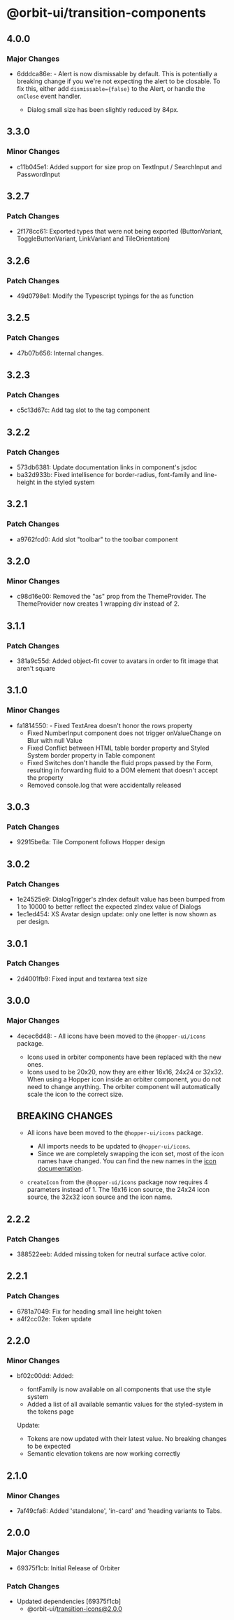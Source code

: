# @orbit-ui/transition-components

## 4.0.0

### Major Changes

- 6dddca86e: - Alert is now dismissable by default. This is potentially a breaking change if you we're not expecting the alert to be closable. To fix this, either add `dismissable={false}` to the Alert, or handle the `onClose` event handler.

  - Dialog small size has been slightly reduced by 84px.

## 3.3.0

### Minor Changes

- c11b045e1: Added support for size prop on TextInput / SearchInput and PasswordInput

## 3.2.7

### Patch Changes

- 2f178cc61: Exported types that were not being exported (ButtonVariant, ToggleButtonVariant, LinkVariant and TileOrientation)

## 3.2.6

### Patch Changes

- 49d0798e1: Modify the Typescript typings for the as function

## 3.2.5

### Patch Changes

- 47b07b656: Internal changes.

## 3.2.3

### Patch Changes

- c5c13d67c: Add tag slot to the tag component

## 3.2.2

### Patch Changes

- 573db6381: Update documentation links in component's jsdoc
- ba32d933b: Fixed intellisence for border-radius, font-family and line-height in the styled system

## 3.2.1

### Patch Changes

- a9762fcd0: Add slot "toolbar" to the toolbar component

## 3.2.0

### Minor Changes

- c98d16e00: Removed the "as" prop from the ThemeProvider. The ThemeProvider now creates 1 wrapping div instead of 2.

## 3.1.1

### Patch Changes

- 381a9c55d: Added object-fit cover to avatars in order to fit image that aren't square

## 3.1.0

### Minor Changes

- fa1814550: - Fixed TextArea doesn't honor the rows property
  - Fixed NumberInput component does not trigger onValueChange on Blur with null Value
  - Fixed Conflict between HTML table border property and Styled System border property in Table component
  - Fixed Switches don't handle the fluid props passed by the Form, resulting in forwarding fluid to a DOM element that doesn't accept the property
  - Removed console.log that were accidentally released

## 3.0.3

### Patch Changes

- 92915be6a: Tile Component follows Hopper design

## 3.0.2

### Patch Changes

- 1e24525e9: DialogTrigger's zIndex default value has been bumped from 1 to 10000 to better reflect the expected zIndex value of Dialogs
- 1ec1ed454: XS Avatar design update: only one letter is now shown as per design.

## 3.0.1

### Patch Changes

- 2d4001fb9: Fixed input and textarea text size

## 3.0.0

### Major Changes

- 4ecec6d48: - All icons have been moved to the `@hopper-ui/icons` package.

  - Icons used in orbiter components have been replaced with the new ones.
  - Icons used to be 20x20, now they are either 16x16, 24x24 or 32x32. When using a Hopper icon inside an orbiter component, you do not need to change anything. The orbiter component will automatically scale the icon to the correct size.

  ## BREAKING CHANGES

  - All icons have been moved to the `@hopper-ui/icons` package.

    - All imports needs to be updated to `@hopper-ui/icons`.
    - Since we are completely swapping the icon set, most of the icon names have changed. You can find the new names in the [icon documentation](https://hopper.workleap.design/icons/react-icons/library).

  - `createIcon` from the `@hopper-ui/icons` package now requires 4 parameters instead of 1. The 16x16 icon source, the 24x24 icon source, the 32x32 icon source and the icon name.

## 2.2.2

### Patch Changes

- 388522eeb: Added missing token for neutral surface active color.

## 2.2.1

### Patch Changes

- 6781a7049: Fix for heading small line height token
- a4f2cc02e: Token update

## 2.2.0

### Minor Changes

- bf02c00dd: Added:

  - fontFamily is now available on all components that use the style system
  - Added a list of all available semantic values for the styled-system in the tokens page

  Update:

  - Tokens are now updated with their latest value. No breaking changes to be expected
  - Semantic elevation tokens are now working correctly

## 2.1.0

### Minor Changes

- 7af49cfa6: Added 'standalone', 'in-card' and 'heading variants to Tabs.

## 2.0.0

### Major Changes

- 69375f1cb: Initial Release of Orbiter

### Patch Changes

- Updated dependencies [69375f1cb]
  - @orbit-ui/transition-icons@2.0.0
